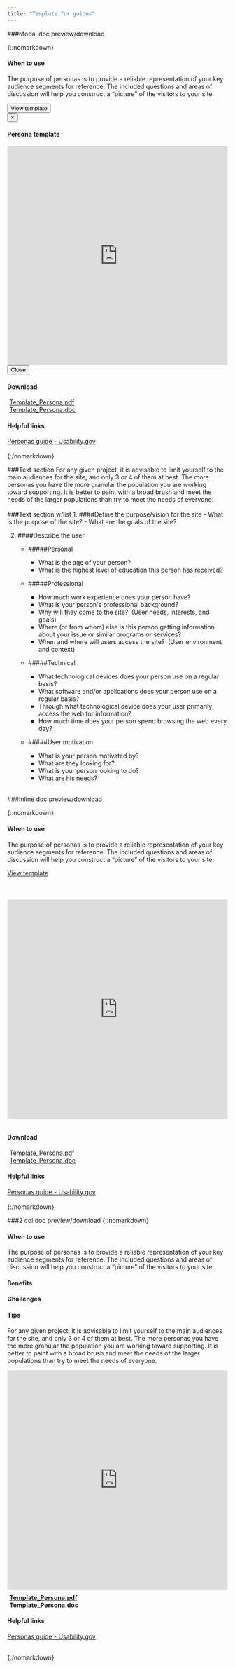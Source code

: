 ```yaml
---
title: "Template for guides"
---
```

<div class="pl-pattern">   
###Modal doc preview/download

{::nomarkdown}
    <h4>When to use</h4>
    <p>The purpose of personas is to provide a reliable representation of your key audience segments for reference.  The included questions and areas of discussion will help you construct a “picture” of the visitors to your site.​</p>
    <button type="button" class="btn btn-primary" data-toggle="modal" data-target="#modal-pdf">View template</button>
    <div class="modal fade" id="modal-pdf" tabindex="-1" role="dialog" aria-labelledby="hd-pdf">
      <div class="modal-dialog" role="document">
        <div class="modal-content">
          <div class="modal-header">
            <button type="button" class="close" data-dismiss="modal" aria-label="Close"><span aria-hidden="true">&times;</span></button>
            <h4 class="modal-title" id="hd-pdf">Persona template</h4>
          </div>
          <div class="modal-body">
            <iframe class="iframe-pdf" frameborder="0" src="http://docs.google.com/gview?url=http://vizui.github.io/designpatterns/docs/guides/downloads/persona.pdf&amp;embedded=true" style="height: 500px; width: 100%"></iframe>
          </div>
          <div class="modal-footer">
            <button type="button" class="btn btn-default" data-dismiss="modal">Close</button>
          </div>
        </div>
      </div>
    </div>
    <h4>Download</h4>
    <div class="">
        <a href="http://vizui.github.io/designpatterns/docs/guides/downloads/persona.pdf"><i class="icon icon-file-pdf-o" style="margin-right: 5px"></i>Template_Persona.pdf</a>
        <br>
        <a href="#"><i class="icon icon-file-word-o" style="margin-right: 5px"></i>Template_Persona.doc</a>
    </div>
    <h4>Helpful links</h4>
    <a href="http://www.usability.gov/how-to-and-tools/methods/personas.html" target="_blank">Personas guide - Usability.gov</a>
    <br><br>
{:/nomarkdown}
</div>
<div class="pl-pattern">   
###Text section
For any given project, it is advisable to limit yourself to the main audiences for the site, and only 3 or 4 of them at best. The more personas you have the more granular the population you are working toward supporting.  It is better to paint with a broad brush and meet the needs of the larger populations than try to meet the needs of everyone.
<br><br>
</div>

<div class="pl-pattern">
###Text section w/list
1. ####Define the purpose/vision for the site
- What is the purpose of the site?
- What are the goals of the site?

2. ####Describe the user
    - #####Personal
        - What is the age of your person?
        - What is the highest level of education this person has received?

    - #####Professional
        - How much work experience does your person have?
        - What is your person's professional background? &nbsp;
        - Why will they come to the site?&nbsp; (User needs, interests, and goals)
        - Where (or from whom) else is this person getting information about your issue or similar programs or services? 
        - When and where will users access the site?&nbsp; (User environment and context)
                    
    - #####Technical
        - What technological devices does your person use on a regular basis?
        - What software and/or applications does your person use on a regular basis?
        - Through what technological device does your user primarily access the web for information?
        - How much time does your person spend browsing the web every day?&#8203;&#8203;

    - #####User motivation
        - What is your person motivated by?&nbsp; 
        - What are they looking for?
        - What is your person looking to do?&nbsp;
        - What are his needs?
<br><br>
</div>

<div class="pl-pattern">   
###Inline doc preview/download

{::nomarkdown}
    <h4>When to use</h4>
    <p>The purpose of personas is to provide a reliable representation of your key audience segments for reference.  The included questions and areas of discussion will help you construct a “picture” of the visitors to your site.​</p>
    <a class="btn btn-primary" role="button" data-toggle="collapse" href="#template" aria-expanded="false" aria-controls="template">
      View template
    </a>
    <div id="template" class="collapse keyline-top keyline-bottom" style="margin-top: 20px; padding: 15px 0;">    
    <iframe class="iframe-pdf" frameborder="0" src="http://docs.google.com/gview?url=http://vizui.github.io/designpatterns/docs/guides/downloads/persona.pdf&amp;embedded=true" style="height: 500px; width: 100%"></iframe>
    </div>
    <!-- <button type="button" class="btn btn-primary" data-toggle="modal" data-target="#modal-pdf">View template</button>
    <div class="modal fade" id="modal-pdf" tabindex="-1" role="dialog" aria-labelledby="hd-pdf">
      <div class="modal-dialog" role="document">
        <div class="modal-content">
          <div class="modal-header">
            <button type="button" class="close" data-dismiss="modal" aria-label="Close"><span aria-hidden="true">&times;</span></button>
            <h4 class="modal-title" id="hd-pdf">Persona template</h4>
          </div>
          <div class="modal-body">
            <iframe class="iframe-pdf" frameborder="0" src="http://docs.google.com/gview?url=http://vizui.github.io/designpatterns/docs/guides/downloads/persona.pdf&amp;embedded=true" style="height: 500px; width: 100%"></iframe>
          </div>
          <div class="modal-footer">
            <button type="button" class="btn btn-default" data-dismiss="modal">Close</button>
          </div>
        </div>
      </div>
    </div> -->
    <h4>Download</h4>
    <div class="">
        <a href="http://vizui.github.io/designpatterns/docs/guides/downloads/persona.pdf"><i class="icon icon-file-pdf-o" style="margin-right: 5px"></i>Template_Persona.pdf</a>
        <br>
        <a href="#"><i class="icon icon-file-word-o" style="margin-right: 5px"></i>Template_Persona.doc</a>
    </div>
    <h4>Helpful links</h4>
    <a href="http://www.usability.gov/how-to-and-tools/methods/personas.html" target="_blank">Personas guide - Usability.gov</a>
    <br><br>
{:/nomarkdown}
</div>

<div class="pl-pattern">
###2 col doc preview/download
{::nomarkdown}
    <div class="row">
        <div class="col-sm-6">
            <h4>When to use</h4>
            <p>The purpose of personas is to provide a reliable representation of your key audience segments for reference.  The included questions and areas of discussion will help you construct a “picture” of the visitors to your site.​</p>
            <h4>Benefits</h4>
            <h4>Challenges</h4>
            <h4>Tips</h4>
            <p>For any given project, it is advisable to limit yourself to the main audiences for the site, and only 3 or 4 of them at best. The more personas you have the more granular the population you are working toward supporting.  It is better to paint with a broad brush and meet the needs of the larger populations than try to meet the needs of everyone.
            </p>
        </div>
        <div class="col-sm-6">
            <!-- <iframe class="iframe-pdf" frameborder="0" src="https://view.officeapps.live.com/op/view.aspx?src=http%3A%2F%2Fvizui.github.io%2Fdesignpatterns%2Fdocs%2Fguides%2Fdownloads%2Fpersona.docx" style="height: 500px; width: 100%"></iframe> -->
            <iframe class="iframe-pdf" frameborder="0" src="http://docs.google.com/gview?url=http://vizui.github.io/designpatterns/docs/guides/downloads/persona.docx&amp;embedded=true" style="height: 500px; width: 100%"></iframe>
            <div class="" style="margin-top: 10px">
                <a href="http://vizui.github.io/designpatterns/docs/guides/downloads/persona.pdf"><i class="icon icon-file-pdf-o" style="margin-right: 5px"></i><b>Template_Persona.pdf</b></a>
                <br>
                <a href="#"><i class="icon icon-file-word-o" style="margin-right: 5px"></i><b>Template_Persona.doc</b></a>
            </div>
            <h4>Helpful links</h4>
            <a href="http://www.usability.gov/how-to-and-tools/methods/personas.html" target="_blank">Personas guide - Usability.gov</a>
        </div>
    </div>
    <br>

{:/nomarkdown}
</div>
